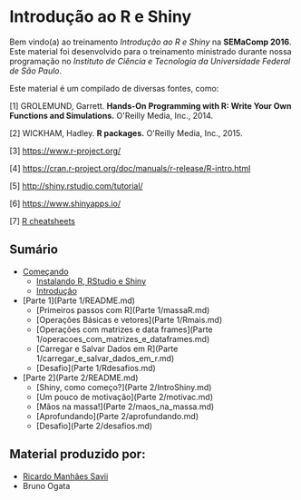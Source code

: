 # Introdução ao R e Shiny

Bem vindo(a) ao treinamento *Introdução ao R e Shiny* na **SEMaComp 2016**. Este material foi desenvolvido para o treinamento ministrado durante nossa programação no *Instituto de Ciência e Tecnologia da Universidade Federal de São Paulo*.

Este material é um compilado de diversas fontes, como:

[1] GROLEMUND, Garrett. **Hands-On Programming with R: Write Your Own Functions and Simulations.** O'Reilly Media, Inc., 2014.

[2] WICKHAM, Hadley. **R packages.** O'Reilly Media, Inc., 2015.

[3] https://www.r-project.org/

[4] https://cran.r-project.org/doc/manuals/r-release/R-intro.html

[5] http://shiny.rstudio.com/tutorial/

[6] https://www.shinyapps.io/

[7] [R cheatsheets](https://www.rstudio.com/resources/cheatsheets/)

## Sumário

* [Começando](README.md)
   * [Instalando R, RStudio e Shiny](InstalandoR.md)
   * [Introdução](introducaomd.md)
* [Parte 1](Parte 1/README.md)
   * [Primeiros passos com R](Parte 1/massaR.md)
   * [Operações Básicas e vetores](Parte 1/Rmais.md)
   * [Operações com matrizes e data frames](Parte 1/operacoes_com_matrizes_e_dataframes.md)
   * [Carregar e Salvar Dados em R](Parte 1/carregar_e_salvar_dados_em_r.md)
   * [Desafio](Parte 1/Rdesafios.md)
* [Parte 2](Parte 2/README.md)
   * [Shiny, como começo?](Parte 2/IntroShiny.md)
   * [Um pouco de motivação](Parte 2/motivac.md)
   * [Mãos na massa!](Parte 2/maos_na_massa.md)
   * [Aprofundando](Parte 2/aprofundando.md)
   * [Desafio](Parte 2/desafios.md)

## Material produzido por:

* [Ricardo Manhães Savii](https://github.com/ricoms)
* Bruno Ogata